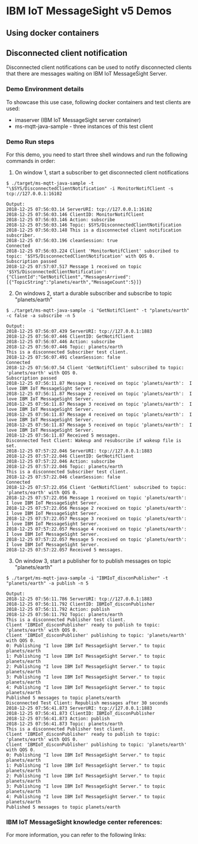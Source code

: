 # IBM IoT MessageSight v5 Demos
## Using docker containers

## Disconnected client notification

Disconnected client notifications can be used to notify disconnected clients that there are messages waiting on IBM IoT MessageSight Server.

### Demo Environment details

To showcase this use case, following docker containers and test clients are used:

- imaserver (IBM IoT MessageSight server container)
- ms-mqtt-java-sample - three instances of this test client


### Demo Run steps

For this demo, you need to start three shell windows and run the following commands in order:

1. On window 1, start a subscriber to get disconnected client notifications
```
$ ./target/ms-mqtt-java-sample -t "\$SYS/DisconnectedClientNotification" -i MonitorNotifClient -s tcp://127.0.0.1:16102

Output:
2018-12-25 07:56:03.14 ServerURI: tcp://127.0.0.1:16102
2018-12-25 07:56:03.146 ClientID: MonitorNotifClient
2018-12-25 07:56:03.146 Action: subscribe
2018-12-25 07:56:03.146 Topic: $SYS/DisconnectedClientNotification
2018-12-25 07:56:03.148 This is a disconnected client notification subscriber.
2018-12-25 07:56:03.196 cleanSession: true
Connected
2018-12-25 07:56:03.224 Client 'MonitorNotifClient' subscribed to topic: '$SYS/DisconnectedClientNotification' with QOS 0.
Subscription passed
2018-12-25 07:57:07.517 Message 1 received on topic '$SYS/DisconnectedClientNotification':  {"ClientId":"GetNotifClient","MessagesArrived":[{"TopicString":"planets/earth","MessageCount":5}]}

```

2. On windows 2, start a durable subscriber and subscribe to topic "planets/earth"
```
$ ./target/ms-mqtt-java-sample -i "GetNotifClient" -t "planets/earth" -c false -a subscribe -n 5

Output:
2018-12-25 07:56:07.439 ServerURI: tcp://127.0.0.1:1883
2018-12-25 07:56:07.446 ClientID: GetNotifClient
2018-12-25 07:56:07.446 Action: subscribe
2018-12-25 07:56:07.446 Topic: planets/earth
This is a disconnected Subscriber test client.
2018-12-25 07:56:07.491 cleanSession: false
Connected
2018-12-25 07:56:07.54 Client 'GetNotifClient' subscribed to topic: 'planets/earth' with QOS 0.
Subscription passed
2018-12-25 07:56:11.87 Message 1 received on topic 'planets/earth':  I love IBM IoT MessageSight Server.
2018-12-25 07:56:11.87 Message 2 received on topic 'planets/earth':  I love IBM IoT MessageSight Server.
2018-12-25 07:56:11.87 Message 3 received on topic 'planets/earth':  I love IBM IoT MessageSight Server.
2018-12-25 07:56:11.87 Message 4 received on topic 'planets/earth':  I love IBM IoT MessageSight Server.
2018-12-25 07:56:11.87 Message 5 received on topic 'planets/earth':  I love IBM IoT MessageSight Server.
2018-12-25 07:56:11.87 Received 5 messages.
Disconnected Test Client: Wakeup and resubscribe if wakeup file is set.
2018-12-25 07:57:22.046 ServerURI: tcp://127.0.0.1:1883
2018-12-25 07:57:22.046 ClientID: GetNotifClient
2018-12-25 07:57:22.046 Action: subscribe
2018-12-25 07:57:22.046 Topic: planets/earth
This is a disconnected Subscriber test client.
2018-12-25 07:57:22.046 cleanSession: false
Connected
2018-12-25 07:57:22.056 Client 'GetNotifClient' subscribed to topic: 'planets/earth' with QOS 0.
2018-12-25 07:57:22.056 Message 1 received on topic 'planets/earth':  I love IBM IoT MessageSight Server.
2018-12-25 07:57:22.056 Message 2 received on topic 'planets/earth':  I love IBM IoT MessageSight Server.
2018-12-25 07:57:22.057 Message 3 received on topic 'planets/earth':  I love IBM IoT MessageSight Server.
2018-12-25 07:57:22.057 Message 4 received on topic 'planets/earth':  I love IBM IoT MessageSight Server.
2018-12-25 07:57:22.057 Message 5 received on topic 'planets/earth':  I love IBM IoT MessageSight Server.
2018-12-25 07:57:22.057 Received 5 messages.

```

3. On window 3, start a publisher for to publish messages on topic "planets/earth"
```
$ ./target/ms-mqtt-java-sample -i "IBMIoT_disconPublisher" -t "planets/earth" -a publish -n 5

Output:
2018-12-25 07:56:11.786 ServerURI: tcp://127.0.0.1:1883
2018-12-25 07:56:11.792 ClientID: IBMIoT_disconPublisher
2018-12-25 07:56:11.792 Action: publish
2018-12-25 07:56:11.792 Topic: planets/earth
This is a disconnected Publisher test client.
Client 'IBMIoT_disconPublisher' ready to publish to topic: 'planets/earth' with QOS 0.
Client 'IBMIoT_disconPublisher' publishing to topic: 'planets/earth' with QOS 0.
0: Publishing "I love IBM IoT MessageSight Server." to topic planets/earth
1: Publishing "I love IBM IoT MessageSight Server." to topic planets/earth
2: Publishing "I love IBM IoT MessageSight Server." to topic planets/earth
3: Publishing "I love IBM IoT MessageSight Server." to topic planets/earth
4: Publishing "I love IBM IoT MessageSight Server." to topic planets/earth
Published 5 messages to topic planets/earth
Disconnected Test Client: Republish messages after 30 seconds
2018-12-25 07:56:41.873 ServerURI: tcp://127.0.0.1:1883
2018-12-25 07:56:41.873 ClientID: IBMIoT_disconPublisher
2018-12-25 07:56:41.873 Action: publish
2018-12-25 07:56:41.873 Topic: planets/earth
This is a disconnected Publisher test client.
Client 'IBMIoT_disconPublisher' ready to publish to topic: 'planets/earth' with QOS 0.
Client 'IBMIoT_disconPublisher' publishing to topic: 'planets/earth' with QOS 0.
0: Publishing "I love IBM IoT MessageSight Server." to topic planets/earth
1: Publishing "I love IBM IoT MessageSight Server." to topic planets/earth
2: Publishing "I love IBM IoT MessageSight Server." to topic planets/earth
3: Publishing "I love IBM IoT MessageSight Server." to topic planets/earth
4: Publishing "I love IBM IoT MessageSight Server." to topic planets/earth
Published 5 messages to topic planets/earth

```


### IBM IoT MessageSight knowledge center references:

For more information, you can refer to the following links:


